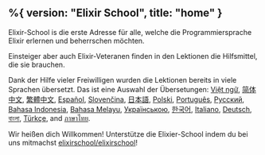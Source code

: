 %{
  version: "Elixir School",
  title: "home"
}
---

Elixir-School is die erste Adresse für alle, welche die Programmiersprache Elixir erlernen und beherrschen möchten.

Einsteiger aber auch Elixir-Veteranen finden in den Lektionen die Hilfsmittel, die sie brauchen.

Dank der Hilfe vieler Freiwilligen wurden die Lektionen bereits in viele Sprachen übersetzt. Das ist eine Auswahl der Übersetungen: [Việt ngữ][vi], [简体中文][zh-hans], [繁體中文][zh-hant], [Español][es], [Slovenčina][sk], [日本語][ja], [Polski][pl], [Português][pt], [Русский][ru], [Bahasa Indonesia][id], [Bahasa Melayu][ms], [Українською][uk], [한국어][ko], [Italiano][it], [Deutsch][de], [বাংলা][bn], [Türkçe][tr], and [ภาษาไทย][th].

Wir heißen dich Willkommen! Unterstütze die Elixier-School indem du bei uns mitmachst [elixirschool/elixirschool](https://github.com/elixirschool/elixirschool)!

  [es]: /es/
  [it]: /it/
  [ja]: /ja/
  [ko]: /ko/
  [pl]: /pl/
  [pt]: /pt/
  [ru]: /ru/
  [sk]: /sk/
  [vi]: /vi/
  [id]: /id/
  [ms]: /ms/
  [uk]: /uk/
  [de]: /de/
  [bn]: /bn/
  [tr]: /tr/
  [th]: /th/
  [zh-hans]: /zh-hans/
  [zh-hant]: /zh-hant/
